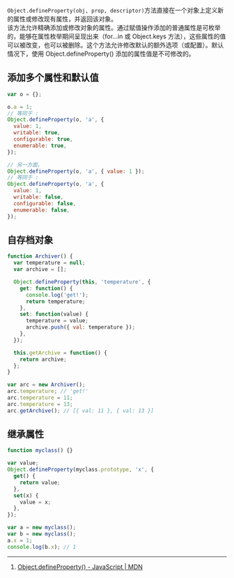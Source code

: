 `Object.defineProperty(obj, prop, descriptor)`方法直接在一个对象上定义新的属性或修改现有属性，并返回该对象。  
该方法允许精确添加或修改对象的属性。通过赋值操作添加的普通属性是可枚举的，能够在属性枚举期间呈现出来（for...in 或 Object.keys 方法），这些属性的值可以被改变，也可以被删除。这个方法允许修改默认的额外选项（或配置）。默认情况下，使用 Object.defineProperty() 添加的属性值是不可修改的。

## 添加多个属性和默认值

```javascript
var o = {};

o.a = 1;
// 等同于 :
Object.defineProperty(o, 'a', {
  value: 1,
  writable: true,
  configurable: true,
  enumerable: true,
});

// 另一方面，
Object.defineProperty(o, 'a', { value: 1 });
// 等同于 :
Object.defineProperty(o, 'a', {
  value: 1,
  writable: false,
  configurable: false,
  enumerable: false,
});
```

## 自存档对象

```javascript
function Archiver() {
  var temperature = null;
  var archive = [];

  Object.defineProperty(this, 'temperature', {
    get: function() {
      console.log('get!');
      return temperature;
    },
    set: function(value) {
      temperature = value;
      archive.push({ val: temperature });
    },
  });

  this.getArchive = function() {
    return archive;
  };
}

var arc = new Archiver();
arc.temperature; // 'get!'
arc.temperature = 11;
arc.temperature = 13;
arc.getArchive(); // [{ val: 11 }, { val: 13 }]
```

## 继承属性

```javascript
function myclass() {}

var value;
Object.defineProperty(myclass.prototype, 'x', {
  get() {
    return value;
  },
  set(x) {
    value = x;
  },
});

var a = new myclass();
var b = new myclass();
a.x = 1;
console.log(b.x); // 1
```

---

1. [Object.defineProperty() - JavaScript | MDN](https://developer.mozilla.org/zh-CN/docs/Web/JavaScript/Reference/Global_Objects/Object/defineProperty)
